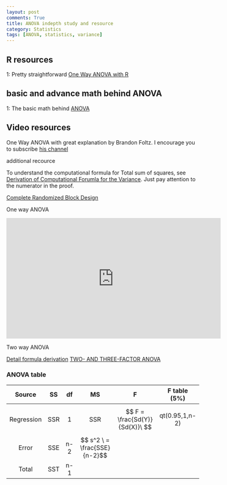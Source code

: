 ```yaml
---
layout: post
comments: True
title: ANOVA indepth study and resource
category: Statistics
tags: [ANOVA, statistics, variance]
---
```


## R resources

1: Pretty straightforward [One Way ANOVA with R](http://www.stat.columbia.edu/~martin/W2024/R3.pdf)


## basic and advance math behind ANOVA

1: The basic math behind [ANOVA](https://stat.ethz.ch/education/semesters/as2010/anova/ANOVA_how_to_do.pdf) 

<!--break-->

## Video resources

One Way ANOVA with great explanation by Brandon Foltz. I encourage you to subscribe [his channel](https://www.youtube.com/channel/UCFrjdcImgcQVyFbK04MBEhA)

additional recource

To understand the computational formula for Total sum of squares, see [Derivation of Computational Forumla for the Variance](http://www.psychology.emory.edu/clinical/mcdowell/PSYCH560/Basics/var.html). Just pay attention to the numerator in the proof. 

[Complete Randomized Block Design](https://www.youtube.com/watch?v=R5KfO5HpzLE)

One way ANOVA

<iframe width="560" height="315" src="https://www.youtube.com/embed/UrRYITjDOww" frameborder="0" allowfullscreen></iframe>


Two way ANOVA

[Detail formula derivation](/assets/Statistics/PDF/ANOVAderivation.pdf)
[TWO- AND THREE-FACTOR ANOVA](/assets/Statistics/PDF/twoway.pdf)




### ANOVA table 

| Source | SS | df | MS | F | F table (5%) 
:---: | :---: | :---: | :---: | :---: | :---:
Regression | SSR | 1 | SSR | $$ F = \frac{Sd(Y)}{Sd(X)}\ $$ | qt(0.95,1,n-2)
Error | SSE | n-2 | $$ s^2 \ = \frac{SSE}{n-2}\$$ |   |
Total | SST | n-1 |  |  |  |


